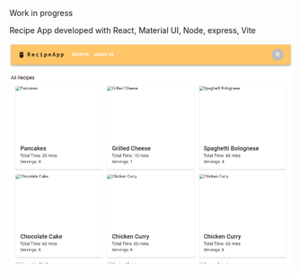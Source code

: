 Work in progress

Recipe App developed with React, Material UI, Node, express, Vite

![](https://github.com/nlanzo/recipe-app/blob/main/Screenshot.png)
